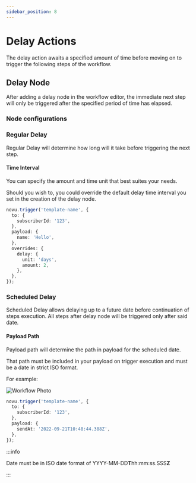 ```yaml
---
sidebar_position: 8
---
```


# Delay Actions

The delay action awaits a specified amount of time before moving on to trigger the following steps of the workflow.

## Delay Node

After adding a delay node in the workflow editor, the immediate next step will only be triggered after the specified period of time has elapsed.

### Node configurations

### Regular Delay

Regular Delay will determine how long will it take before triggering the next step.

#### Time Interval

You can specify the amount and time unit that best suites your needs.

Should you wish to, you could override the default delay time interval you set in the creation of the delay node.

```typescript
novu.trigger('template-name', {
  to: {
    subscriberId: '123',
  },
  payload: {
    name: 'Hello',
  },
  overrides: {
    delay: {
      unit: 'days',
      amount: 2,
    },
  },
});
```

### Scheduled Delay

Scheduled Delay allows delaying up to a future date before continuation of steps execution. All steps after delay node will be triggered only after said date.

#### Payload Path

Payload path will determine the path in payload for the scheduled date.

That path must be included in your payload on trigger execution and must be a date in strict ISO format.

For example:

![Workflow Photo](/img/scheduled-delay.png)

```typescript
novu.trigger('template-name', {
  to: {
    subscriberId: '123',
  },
  payload: {
    sendAt: '2022-09-21T10:48:44.388Z',
  },
});
```

:::info

Date must be in ISO date format of YYYY-MM-DD**T**hh:mm:ss.SSS**Z**

:::
